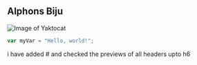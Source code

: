 ## Alphons Biju 

![Image of Yaktocat](https://octodex.github.com/images/yaktocat.png)

``` javascript
var myVar = "Hello, world!";
```

i have added # and checked the previews of all headers upto h6
